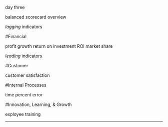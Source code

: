 day three

balanced scorecard overview

*lagging* indicators

#Financial

profit
growth
return on investment ROI
market share

*leading* indicators

#Customer

customer satisfaction

#Internal Processes

time 
percent error

#Innovation, Learning, & Growth

exployee training

---


